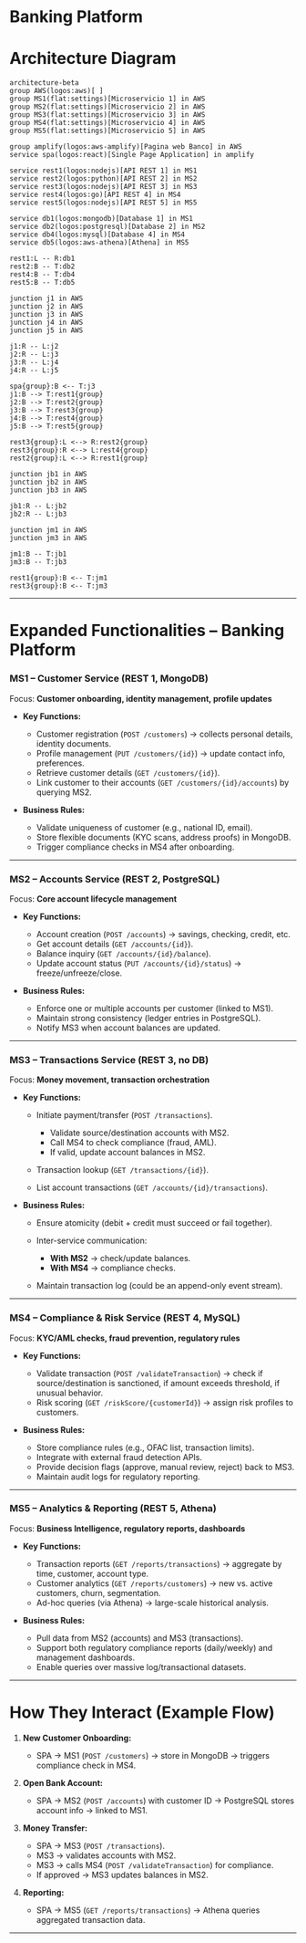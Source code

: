 # Banking Platform

# Architecture Diagram

```mermaid
architecture-beta
group AWS(logos:aws)[ ]
group MS1(flat:settings)[Microservicio 1] in AWS
group MS2(flat:settings)[Microservicio 2] in AWS
group MS3(flat:settings)[Microservicio 3] in AWS
group MS4(flat:settings)[Microservicio 4] in AWS
group MS5(flat:settings)[Microservicio 5] in AWS

group amplify(logos:aws-amplify)[Pagina web Banco] in AWS
service spa(logos:react)[Single Page Application] in amplify

service rest1(logos:nodejs)[API REST 1] in MS1
service rest2(logos:python)[API REST 2] in MS2
service rest3(logos:nodejs)[API REST 3] in MS3
service rest4(logos:go)[API REST 4] in MS4
service rest5(logos:nodejs)[API REST 5] in MS5

service db1(logos:mongodb)[Database 1] in MS1
service db2(logos:postgresql)[Database 2] in MS2
service db4(logos:mysql)[Database 4] in MS4
service db5(logos:aws-athena)[Athena] in MS5

rest1:L -- R:db1
rest2:B -- T:db2
rest4:B -- T:db4
rest5:B -- T:db5

junction j1 in AWS
junction j2 in AWS
junction j3 in AWS
junction j4 in AWS
junction j5 in AWS

j1:R -- L:j2
j2:R -- L:j3
j3:R -- L:j4
j4:R -- L:j5

spa{group}:B <-- T:j3
j1:B --> T:rest1{group}
j2:B --> T:rest2{group}
j3:B --> T:rest3{group}
j4:B --> T:rest4{group}
j5:B --> T:rest5{group}

rest3{group}:L <--> R:rest2{group}
rest3{group}:R <--> L:rest4{group}
rest2{group}:L <--> R:rest1{group}

junction jb1 in AWS
junction jb2 in AWS
junction jb3 in AWS

jb1:R -- L:jb2
jb2:R -- L:jb3

junction jm1 in AWS
junction jm3 in AWS

jm1:B -- T:jb1
jm3:B -- T:jb3

rest1{group}:B <-- T:jm1
rest3{group}:B <-- T:jm3

```

---

# **Expanded Functionalities – Banking Platform**

### **MS1 – Customer Service (REST 1, MongoDB)**

Focus: **Customer onboarding, identity management, profile updates**

- **Key Functions:**

  - Customer registration (`POST /customers`) → collects personal details, identity documents.
  - Profile management (`PUT /customers/{id}`) → update contact info, preferences.
  - Retrieve customer details (`GET /customers/{id}`).
  - Link customer to their accounts (`GET /customers/{id}/accounts`) by querying MS2.

- **Business Rules:**

  - Validate uniqueness of customer (e.g., national ID, email).
  - Store flexible documents (KYC scans, address proofs) in MongoDB.
  - Trigger compliance checks in MS4 after onboarding.

---

### **MS2 – Accounts Service (REST 2, PostgreSQL)**

Focus: **Core account lifecycle management**

- **Key Functions:**

  - Account creation (`POST /accounts`) → savings, checking, credit, etc.
  - Get account details (`GET /accounts/{id}`).
  - Balance inquiry (`GET /accounts/{id}/balance`).
  - Update account status (`PUT /accounts/{id}/status`) → freeze/unfreeze/close.

- **Business Rules:**

  - Enforce one or multiple accounts per customer (linked to MS1).
  - Maintain strong consistency (ledger entries in PostgreSQL).
  - Notify MS3 when account balances are updated.

---

### **MS3 – Transactions Service (REST 3, no DB)**

Focus: **Money movement, transaction orchestration**

- **Key Functions:**

  - Initiate payment/transfer (`POST /transactions`).

    - Validate source/destination accounts with MS2.
    - Call MS4 to check compliance (fraud, AML).
    - If valid, update account balances in MS2.

  - Transaction lookup (`GET /transactions/{id}`).
  - List account transactions (`GET /accounts/{id}/transactions`).

- **Business Rules:**

  - Ensure atomicity (debit + credit must succeed or fail together).
  - Inter-service communication:

    - **With MS2** → check/update balances.
    - **With MS4** → compliance checks.

  - Maintain transaction log (could be an append-only event stream).

---

### **MS4 – Compliance & Risk Service (REST 4, MySQL)**

Focus: **KYC/AML checks, fraud prevention, regulatory rules**

- **Key Functions:**

  - Validate transaction (`POST /validateTransaction`) → check if source/destination is sanctioned, if amount exceeds threshold, if unusual behavior.
  - Risk scoring (`GET /riskScore/{customerId}`) → assign risk profiles to customers.

- **Business Rules:**

  - Store compliance rules (e.g., OFAC list, transaction limits).
  - Integrate with external fraud detection APIs.
  - Provide decision flags (approve, manual review, reject) back to MS3.
  - Maintain audit logs for regulatory reporting.

---

### **MS5 – Analytics & Reporting (REST 5, Athena)**

Focus: **Business Intelligence, regulatory reports, dashboards**

- **Key Functions:**

  - Transaction reports (`GET /reports/transactions`) → aggregate by time, customer, account type.
  - Customer analytics (`GET /reports/customers`) → new vs. active customers, churn, segmentation.
  - Ad-hoc queries (via Athena) → large-scale historical analysis.

- **Business Rules:**

  - Pull data from MS2 (accounts) and MS3 (transactions).
  - Support both regulatory compliance reports (daily/weekly) and management dashboards.
  - Enable queries over massive log/transactional datasets.

---

# **How They Interact (Example Flow)**

1. **New Customer Onboarding:**

   - SPA → MS1 (`POST /customers`) → store in MongoDB → triggers compliance check in MS4.

2. **Open Bank Account:**

   - SPA → MS2 (`POST /accounts`) with customer ID → PostgreSQL stores account info → linked to MS1.

3. **Money Transfer:**

   - SPA → MS3 (`POST /transactions`).
   - MS3 → validates accounts with MS2.
   - MS3 → calls MS4 (`POST /validateTransaction`) for compliance.
   - If approved → MS3 updates balances in MS2.

4. **Reporting:**

   - SPA → MS5 (`GET /reports/transactions`) → Athena queries aggregated transaction data.

---
